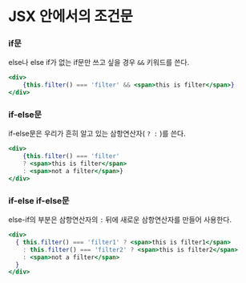 # JSX 안에서의 조건문

### if문

else나 else if가 없는 if문만 쓰고 싶을 경우 `&&` 키워드를 쓴다. 

```jsx
<div>
	{this.filter() === 'filter' && <span>this is filter</span>}
</div>
```



### if-else문

if-else문은 우리가 흔히 알고 있는 삼항연산자( `? :` )를 쓴다.

```jsx
<div>
	{this.filter() === 'filter' 
    ? <span>this is filter</span> 
    : <span>not a filter</span>}
</div>
```



### if-else if-else문

else-if의 부분은 삼항연산자의 `:` 뒤에 새로운 삼항연산자를 만들어 사용한다.

```jsx
<div>
  { this.filter() === 'filter1' ? <span>this is filter1</span> 
    : this.filter() === 'filter2' ? <span>this is filter2</span>
  	: <span>not a filter</span>
  }
</div>
```

